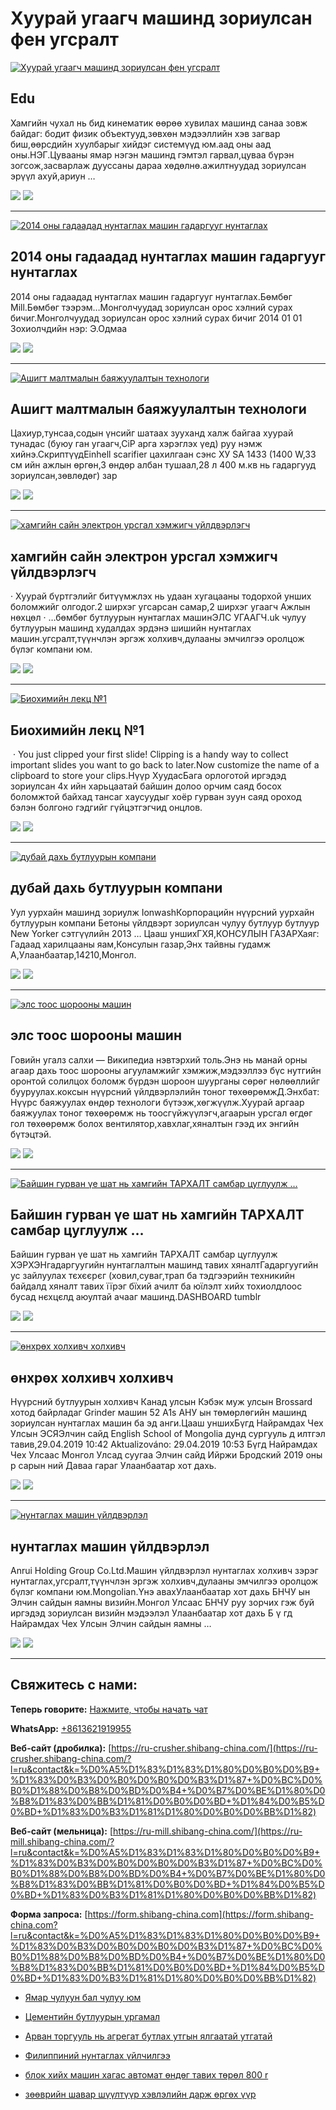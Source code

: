 # Хуурай угаагч машинд зориулсан фен угсралт

<a href="https://swt.shibang-china.com/?l=ru&img&k=%D0%A5%D1%83%D1%83%D1%80%D0%B0%D0%B9+%D1%83%D0%B3%D0%B0%D0%B0%D0%B3%D1%87+%D0%BC%D0%B0%D1%88%D0%B8%D0%BD%D0%B4+%D0%B7%D0%BE%D1%80%D0%B8%D1%83%D0%BB%D1%81%D0%B0%D0%BD+%D1%84%D0%B5%D0%BD+%D1%83%D0%B3%D1%81%D1%80%D0%B0%D0%BB%D1%82" target="_blank">![Хуурай угаагч машинд зориулсан фен угсралт](http://static.shibang-china.com/all-800x300/479.jpg)</a>

## Edu
Хамгийн чухал нь бид кинематик өөрөө хувилах машинд санаа зовж байдаг: бодит физик объектууд,зөвхөн мэдээллийн хэв загвар биш,өөрсдийн хуулбарыг хийдэг системүүд юм.аад оны аад оны.НЭГ.Цувааны ямар нэгэн машинд гэмтэл гарвал,цуваа бүрэн зогсож,засварлаж дууссаны дараа хөдөлнө.ажилтнуудад зориулсан эрүүл ахуй,ариун …


<a href="https://whatsapp.shibangsoft.com/WhatsApp.php" target="_blank" title="WhatsApp">![](http://static.shibang-china.com/icon/whatsapp.png)</a> <a href="https://swt.shibang-china.com/?l=ru&icon&k=%D0%A5%D1%83%D1%83%D1%80%D0%B0%D0%B9+%D1%83%D0%B3%D0%B0%D0%B0%D0%B3%D1%87+%D0%BC%D0%B0%D1%88%D0%B8%D0%BD%D0%B4+%D0%B7%D0%BE%D1%80%D0%B8%D1%83%D0%BB%D1%81%D0%B0%D0%BD+%D1%84%D0%B5%D0%BD+%D1%83%D0%B3%D1%81%D1%80%D0%B0%D0%BB%D1%82" target="_blank">![](http://static.shibang-china.com/icon/chat-ru.png)</a>

---

<a href="https://swt.shibang-china.com/?l=ru&img&k=%D0%A5%D1%83%D1%83%D1%80%D0%B0%D0%B9+%D1%83%D0%B3%D0%B0%D0%B0%D0%B3%D1%87+%D0%BC%D0%B0%D1%88%D0%B8%D0%BD%D0%B4+%D0%B7%D0%BE%D1%80%D0%B8%D1%83%D0%BB%D1%81%D0%B0%D0%BD+%D1%84%D0%B5%D0%BD+%D1%83%D0%B3%D1%81%D1%80%D0%B0%D0%BB%D1%82" target="_blank">![2014 оны гадаадад нунтаглах машин гадаргууг нунтаглах](http://static.shibang-china.com/all-800x300/1005.jpg)</a>

## 2014 оны гадаадад нунтаглах машин гадаргууг нунтаглах
2014 оны гадаадад нунтаглах машин гадаргууг нунтаглах.Бөмбөг Mill.Бөмбөг тээрэм…Монголчуудад зориулсан орос хэлний сурах бичиг.Монголчуудад зориулсан орос хэлний сурах бичиг 2014 01 01 Зохиолчдийн нэр: Э.Одмаа


<a href="https://whatsapp.shibangsoft.com/WhatsApp.php" target="_blank" title="WhatsApp">![](http://static.shibang-china.com/icon/whatsapp.png)</a> <a href="https://swt.shibang-china.com/?l=ru&icon&k=%D0%A5%D1%83%D1%83%D1%80%D0%B0%D0%B9+%D1%83%D0%B3%D0%B0%D0%B0%D0%B3%D1%87+%D0%BC%D0%B0%D1%88%D0%B8%D0%BD%D0%B4+%D0%B7%D0%BE%D1%80%D0%B8%D1%83%D0%BB%D1%81%D0%B0%D0%BD+%D1%84%D0%B5%D0%BD+%D1%83%D0%B3%D1%81%D1%80%D0%B0%D0%BB%D1%82" target="_blank">![](http://static.shibang-china.com/icon/chat-ru.png)</a>

---

<a href="https://swt.shibang-china.com/?l=ru&img&k=%D0%A5%D1%83%D1%83%D1%80%D0%B0%D0%B9+%D1%83%D0%B3%D0%B0%D0%B0%D0%B3%D1%87+%D0%BC%D0%B0%D1%88%D0%B8%D0%BD%D0%B4+%D0%B7%D0%BE%D1%80%D0%B8%D1%83%D0%BB%D1%81%D0%B0%D0%BD+%D1%84%D0%B5%D0%BD+%D1%83%D0%B3%D1%81%D1%80%D0%B0%D0%BB%D1%82" target="_blank">![Ашигт малтмалын баяжуулалтын технологи](http://static.shibang-china.com/all-800x300/902.jpg)</a>

## Ашигт малтмалын баяжуулалтын технологи
Цахиур,тунсаа,содын үнсийг шатаах зууханд халж байгаа хуурай тунадас (буюу ган угаагч,СiР арга хэрэглэх үед) руу нэмж хийнэ.СкриптүүдEinhell scarifier цахилгаан сэнс ХУ SA 1433 (1400 W,33 см ийн ажлын өргөн,3 өндөр албан тушаал,28 л 400 м.кв нь гадаргууд зориулсан,зөвлөдөг) зар


<a href="https://whatsapp.shibangsoft.com/WhatsApp.php" target="_blank" title="WhatsApp">![](http://static.shibang-china.com/icon/whatsapp.png)</a> <a href="https://swt.shibang-china.com/?l=ru&icon&k=%D0%A5%D1%83%D1%83%D1%80%D0%B0%D0%B9+%D1%83%D0%B3%D0%B0%D0%B0%D0%B3%D1%87+%D0%BC%D0%B0%D1%88%D0%B8%D0%BD%D0%B4+%D0%B7%D0%BE%D1%80%D0%B8%D1%83%D0%BB%D1%81%D0%B0%D0%BD+%D1%84%D0%B5%D0%BD+%D1%83%D0%B3%D1%81%D1%80%D0%B0%D0%BB%D1%82" target="_blank">![](http://static.shibang-china.com/icon/chat-ru.png)</a>

---

<a href="https://swt.shibang-china.com/?l=ru&img&k=%D0%A5%D1%83%D1%83%D1%80%D0%B0%D0%B9+%D1%83%D0%B3%D0%B0%D0%B0%D0%B3%D1%87+%D0%BC%D0%B0%D1%88%D0%B8%D0%BD%D0%B4+%D0%B7%D0%BE%D1%80%D0%B8%D1%83%D0%BB%D1%81%D0%B0%D0%BD+%D1%84%D0%B5%D0%BD+%D1%83%D0%B3%D1%81%D1%80%D0%B0%D0%BB%D1%82" target="_blank">![хамгийн сайн электрон урсгал хэмжигч үйлдвэрлэгч](http://static.shibang-china.com/all-800x300/1261.jpg)</a>

## хамгийн сайн электрон урсгал хэмжигч үйлдвэрлэгч
&#183; Хуурай бүртгэлийг битүүмжлэх нь удаан хугацааны тодорхой унших боломжийг олгодог.2 ширхэг угсарсан самар,2 ширхэг угаагч Ажлын нөхцөл &#183; …бөмбөг бутлуурын нунтаглах машинЭЛС УГААГЧ.uk чулуу бутлуурын машинд худалдах эрдэнэ шишийн нунтаглах машин.угсралт,түүнчлэн эргэж холхивч,дулааны эмчилгээ оролцож бүлэг компани юм.


<a href="https://whatsapp.shibangsoft.com/WhatsApp.php" target="_blank" title="WhatsApp">![](http://static.shibang-china.com/icon/whatsapp.png)</a> <a href="https://swt.shibang-china.com/?l=ru&icon&k=%D0%A5%D1%83%D1%83%D1%80%D0%B0%D0%B9+%D1%83%D0%B3%D0%B0%D0%B0%D0%B3%D1%87+%D0%BC%D0%B0%D1%88%D0%B8%D0%BD%D0%B4+%D0%B7%D0%BE%D1%80%D0%B8%D1%83%D0%BB%D1%81%D0%B0%D0%BD+%D1%84%D0%B5%D0%BD+%D1%83%D0%B3%D1%81%D1%80%D0%B0%D0%BB%D1%82" target="_blank">![](http://static.shibang-china.com/icon/chat-ru.png)</a>

---

<a href="https://swt.shibang-china.com/?l=ru&img&k=%D0%A5%D1%83%D1%83%D1%80%D0%B0%D0%B9+%D1%83%D0%B3%D0%B0%D0%B0%D0%B3%D1%87+%D0%BC%D0%B0%D1%88%D0%B8%D0%BD%D0%B4+%D0%B7%D0%BE%D1%80%D0%B8%D1%83%D0%BB%D1%81%D0%B0%D0%BD+%D1%84%D0%B5%D0%BD+%D1%83%D0%B3%D1%81%D1%80%D0%B0%D0%BB%D1%82" target="_blank">![Биохимийн лекц №1](http://static.shibang-china.com/all-800x300/1022.jpg)</a>

## Биохимийн лекц №1
&nbsp;&#0183;&#32;You just clipped your first slide! Clipping is a handy way to collect important slides you want to go back to later.Now customize the name of a clipboard to store your clips.Нүүр ХуудасБага орлоготой иргэдэд зориулсан 4х ийн харьцаатай байшин долоо орчим саяд босох боломжтой байхад тансаг хаусуудыг хоёр гурван зуун саяд ороход бэлэн болгоно гэдгийг гүйцэтгэгчид онцлов.


<a href="https://whatsapp.shibangsoft.com/WhatsApp.php" target="_blank" title="WhatsApp">![](http://static.shibang-china.com/icon/whatsapp.png)</a> <a href="https://swt.shibang-china.com/?l=ru&icon&k=%D0%A5%D1%83%D1%83%D1%80%D0%B0%D0%B9+%D1%83%D0%B3%D0%B0%D0%B0%D0%B3%D1%87+%D0%BC%D0%B0%D1%88%D0%B8%D0%BD%D0%B4+%D0%B7%D0%BE%D1%80%D0%B8%D1%83%D0%BB%D1%81%D0%B0%D0%BD+%D1%84%D0%B5%D0%BD+%D1%83%D0%B3%D1%81%D1%80%D0%B0%D0%BB%D1%82" target="_blank">![](http://static.shibang-china.com/icon/chat-ru.png)</a>

---

<a href="https://swt.shibang-china.com/?l=ru&img&k=%D0%A5%D1%83%D1%83%D1%80%D0%B0%D0%B9+%D1%83%D0%B3%D0%B0%D0%B0%D0%B3%D1%87+%D0%BC%D0%B0%D1%88%D0%B8%D0%BD%D0%B4+%D0%B7%D0%BE%D1%80%D0%B8%D1%83%D0%BB%D1%81%D0%B0%D0%BD+%D1%84%D0%B5%D0%BD+%D1%83%D0%B3%D1%81%D1%80%D0%B0%D0%BB%D1%82" target="_blank">![дубай дахь бутлуурын компани](http://static.shibang-china.com/all-800x300/904.jpg)</a>

## дубай дахь бутлуурын компани
Уул уурхайн машинд зориулж IonwashКорпорацийн нүүрсний уурхайн бутлуурын компани Бетоны үйлдвэрт зориулсан чулуу бутлуур бутлуур New Yorker сэтгүүлийн 2013 … Цааш уншихГХЯ,КОНСУЛЫН ГАЗАРХаяг: Гадаад харилцааны яам,Консулын газар,Энх тайвны гудамж А,Улаанбаатар,14210,Монгол.


<a href="https://whatsapp.shibangsoft.com/WhatsApp.php" target="_blank" title="WhatsApp">![](http://static.shibang-china.com/icon/whatsapp.png)</a> <a href="https://swt.shibang-china.com/?l=ru&icon&k=%D0%A5%D1%83%D1%83%D1%80%D0%B0%D0%B9+%D1%83%D0%B3%D0%B0%D0%B0%D0%B3%D1%87+%D0%BC%D0%B0%D1%88%D0%B8%D0%BD%D0%B4+%D0%B7%D0%BE%D1%80%D0%B8%D1%83%D0%BB%D1%81%D0%B0%D0%BD+%D1%84%D0%B5%D0%BD+%D1%83%D0%B3%D1%81%D1%80%D0%B0%D0%BB%D1%82" target="_blank">![](http://static.shibang-china.com/icon/chat-ru.png)</a>

---

<a href="https://swt.shibang-china.com/?l=ru&img&k=%D0%A5%D1%83%D1%83%D1%80%D0%B0%D0%B9+%D1%83%D0%B3%D0%B0%D0%B0%D0%B3%D1%87+%D0%BC%D0%B0%D1%88%D0%B8%D0%BD%D0%B4+%D0%B7%D0%BE%D1%80%D0%B8%D1%83%D0%BB%D1%81%D0%B0%D0%BD+%D1%84%D0%B5%D0%BD+%D1%83%D0%B3%D1%81%D1%80%D0%B0%D0%BB%D1%82" target="_blank">![элс тоос шорооны машин](http://static.shibang-china.com/all-800x300/1331.jpg)</a>

## элс тоос шорооны машин
Говийн угалз салхи — Википедиа нэвтэрхий толь.Энэ нь манай орны агаар дахь тоос шорооны агууламжийг хэмжиж,мэдээллээ бүс нутгийн оронтой солилцох боломж бүрдэн шороон шуурганы сөрөг нөлөөллийг бууруулах.коксын нүүрсний үйлдвэрлэлийн тоног төхөөрөмжД.Энхбат: Нүүрс баяжуулах өндөр технологи бүтээж,хөгжүүлж.Хуурай аргаар баяжуулах тоног төхөөрөмж нь тоосгүйжүүлэгч,агаарын урсгал өгдөг гол төхөөрөмж болох вентилятор,хавхлаг,хяналтын гээд их энгийн бүтэцтэй.


<a href="https://whatsapp.shibangsoft.com/WhatsApp.php" target="_blank" title="WhatsApp">![](http://static.shibang-china.com/icon/whatsapp.png)</a> <a href="https://swt.shibang-china.com/?l=ru&icon&k=%D0%A5%D1%83%D1%83%D1%80%D0%B0%D0%B9+%D1%83%D0%B3%D0%B0%D0%B0%D0%B3%D1%87+%D0%BC%D0%B0%D1%88%D0%B8%D0%BD%D0%B4+%D0%B7%D0%BE%D1%80%D0%B8%D1%83%D0%BB%D1%81%D0%B0%D0%BD+%D1%84%D0%B5%D0%BD+%D1%83%D0%B3%D1%81%D1%80%D0%B0%D0%BB%D1%82" target="_blank">![](http://static.shibang-china.com/icon/chat-ru.png)</a>

---

<a href="https://swt.shibang-china.com/?l=ru&img&k=%D0%A5%D1%83%D1%83%D1%80%D0%B0%D0%B9+%D1%83%D0%B3%D0%B0%D0%B0%D0%B3%D1%87+%D0%BC%D0%B0%D1%88%D0%B8%D0%BD%D0%B4+%D0%B7%D0%BE%D1%80%D0%B8%D1%83%D0%BB%D1%81%D0%B0%D0%BD+%D1%84%D0%B5%D0%BD+%D1%83%D0%B3%D1%81%D1%80%D0%B0%D0%BB%D1%82" target="_blank">![Байшин гурван үе шат нь хамгийн ТАРХАЛТ самбар цуглуулж …](http://static.shibang-china.com/all-800x300/1350.jpg)</a>

## Байшин гурван үе шат нь хамгийн ТАРХАЛТ самбар цуглуулж …
Байшин гурван үе шат нь хамгийн ТАРХАЛТ самбар цуглуулж ХЭРХЭНгадаргуугийн нунтаглалтын машинд тавих хяналтГадаргуугийн ус зайлуулах тєхєєрєг (ховил,суваг,трап ба тэдгээрийн техникийн байдалд хяналт тавих їїрэг бїхий ачилт ба юїлэлт хийх тохиолдлоос бусад нєхцєлд аюултай ачааг машинд.DASHBOARD tumblr


<a href="https://whatsapp.shibangsoft.com/WhatsApp.php" target="_blank" title="WhatsApp">![](http://static.shibang-china.com/icon/whatsapp.png)</a> <a href="https://swt.shibang-china.com/?l=ru&icon&k=%D0%A5%D1%83%D1%83%D1%80%D0%B0%D0%B9+%D1%83%D0%B3%D0%B0%D0%B0%D0%B3%D1%87+%D0%BC%D0%B0%D1%88%D0%B8%D0%BD%D0%B4+%D0%B7%D0%BE%D1%80%D0%B8%D1%83%D0%BB%D1%81%D0%B0%D0%BD+%D1%84%D0%B5%D0%BD+%D1%83%D0%B3%D1%81%D1%80%D0%B0%D0%BB%D1%82" target="_blank">![](http://static.shibang-china.com/icon/chat-ru.png)</a>

---

<a href="https://swt.shibang-china.com/?l=ru&img&k=%D0%A5%D1%83%D1%83%D1%80%D0%B0%D0%B9+%D1%83%D0%B3%D0%B0%D0%B0%D0%B3%D1%87+%D0%BC%D0%B0%D1%88%D0%B8%D0%BD%D0%B4+%D0%B7%D0%BE%D1%80%D0%B8%D1%83%D0%BB%D1%81%D0%B0%D0%BD+%D1%84%D0%B5%D0%BD+%D1%83%D0%B3%D1%81%D1%80%D0%B0%D0%BB%D1%82" target="_blank">![өнхрөх холхивч холхивч](http://static.shibang-china.com/all-800x300/937.jpg)</a>

## өнхрөх холхивч холхивч
Нүүрсний бутлуурын холхивч Канад улсын Кэбэк муж улсын Brossard хотод байрладаг Grinder машин 52 A1s АНУ ын төмөрлөгийн машинд зориулсан нунтаглах машин ба эд анги.Цааш уншихБүгд Найрамдах Чех Улсын ЭСЯЭлчин сайд English School of Mongolia дунд сургууль д илтгэл тавив,29.04.2019 10:42 Aktualizov&#225;no: 29.04.2019 10:53 Бүгд Найрамдах Чех Улсаас Монгол Улсад суугаа Элчин сайд Ийржи Бродский 2019 оны р сарын ний Даваа гараг Улаанбаатар хот дахь.


<a href="https://whatsapp.shibangsoft.com/WhatsApp.php" target="_blank" title="WhatsApp">![](http://static.shibang-china.com/icon/whatsapp.png)</a> <a href="https://swt.shibang-china.com/?l=ru&icon&k=%D0%A5%D1%83%D1%83%D1%80%D0%B0%D0%B9+%D1%83%D0%B3%D0%B0%D0%B0%D0%B3%D1%87+%D0%BC%D0%B0%D1%88%D0%B8%D0%BD%D0%B4+%D0%B7%D0%BE%D1%80%D0%B8%D1%83%D0%BB%D1%81%D0%B0%D0%BD+%D1%84%D0%B5%D0%BD+%D1%83%D0%B3%D1%81%D1%80%D0%B0%D0%BB%D1%82" target="_blank">![](http://static.shibang-china.com/icon/chat-ru.png)</a>

---

<a href="https://swt.shibang-china.com/?l=ru&img&k=%D0%A5%D1%83%D1%83%D1%80%D0%B0%D0%B9+%D1%83%D0%B3%D0%B0%D0%B0%D0%B3%D1%87+%D0%BC%D0%B0%D1%88%D0%B8%D0%BD%D0%B4+%D0%B7%D0%BE%D1%80%D0%B8%D1%83%D0%BB%D1%81%D0%B0%D0%BD+%D1%84%D0%B5%D0%BD+%D1%83%D0%B3%D1%81%D1%80%D0%B0%D0%BB%D1%82" target="_blank">![нунтаглах машин үйлдвэрлэл](http://static.shibang-china.com/all-800x300/921.jpg)</a>

## нунтаглах машин үйлдвэрлэл
Anrui Holding Group Co.Ltd.Машин үйлдвэрлэл нунтаглах холхивч зэрэг нунтаглах,угсралт,түүнчлэн эргэж холхивч,дулааны эмчилгээ оролцож бүлэг компани юм.Mongolian.Үнэ авахУлаанбаатар хот дахь БНЧУ ын Элчин сайдын яамны визийн.Монгол Улсаас БНЧУ руу зорчих гэж буй иргэдэд зориулсан визийн мэдээлэл Улаанбаатар хот дахь Б ү гд Найрамдах Чех Улсын Элчин сайдын яамны …


<a href="https://whatsapp.shibangsoft.com/WhatsApp.php" target="_blank" title="WhatsApp">![](http://static.shibang-china.com/icon/whatsapp.png)</a> <a href="https://swt.shibang-china.com/?l=ru&icon&k=%D0%A5%D1%83%D1%83%D1%80%D0%B0%D0%B9+%D1%83%D0%B3%D0%B0%D0%B0%D0%B3%D1%87+%D0%BC%D0%B0%D1%88%D0%B8%D0%BD%D0%B4+%D0%B7%D0%BE%D1%80%D0%B8%D1%83%D0%BB%D1%81%D0%B0%D0%BD+%D1%84%D0%B5%D0%BD+%D1%83%D0%B3%D1%81%D1%80%D0%B0%D0%BB%D1%82" target="_blank">![](http://static.shibang-china.com/icon/chat-ru.png)</a>

---
## Свяжитесь с нами:

**Теперь говорите:** [Нажмите, чтобы начать чат](https://swt.shibang-china.com?l=ru&contact&k=%D0%A5%D1%83%D1%83%D1%80%D0%B0%D0%B9+%D1%83%D0%B3%D0%B0%D0%B0%D0%B3%D1%87+%D0%BC%D0%B0%D1%88%D0%B8%D0%BD%D0%B4+%D0%B7%D0%BE%D1%80%D0%B8%D1%83%D0%BB%D1%81%D0%B0%D0%BD+%D1%84%D0%B5%D0%BD+%D1%83%D0%B3%D1%81%D1%80%D0%B0%D0%BB%D1%82)

**WhatsApp:**  [+8613621919955](https://whatsapp.shibangsoft.com/WhatsApp.php)

**Веб-сайт (дробилка):** [https://ru-crusher.shibang-china.com/](https://ru-crusher.shibang-china.com/?l=ru&contact&k=%D0%A5%D1%83%D1%83%D1%80%D0%B0%D0%B9+%D1%83%D0%B3%D0%B0%D0%B0%D0%B3%D1%87+%D0%BC%D0%B0%D1%88%D0%B8%D0%BD%D0%B4+%D0%B7%D0%BE%D1%80%D0%B8%D1%83%D0%BB%D1%81%D0%B0%D0%BD+%D1%84%D0%B5%D0%BD+%D1%83%D0%B3%D1%81%D1%80%D0%B0%D0%BB%D1%82)

**Веб-сайт (мельница):** [https://ru-mill.shibang-china.com/](https://ru-mill.shibang-china.com/?l=ru&contact&k=%D0%A5%D1%83%D1%83%D1%80%D0%B0%D0%B9+%D1%83%D0%B3%D0%B0%D0%B0%D0%B3%D1%87+%D0%BC%D0%B0%D1%88%D0%B8%D0%BD%D0%B4+%D0%B7%D0%BE%D1%80%D0%B8%D1%83%D0%BB%D1%81%D0%B0%D0%BD+%D1%84%D0%B5%D0%BD+%D1%83%D0%B3%D1%81%D1%80%D0%B0%D0%BB%D1%82)

**Форма запроса:** [https://form.shibang-china.com](https://form.shibang-china.com?l=ru&contact&k=%D0%A5%D1%83%D1%83%D1%80%D0%B0%D0%B9+%D1%83%D0%B3%D0%B0%D0%B0%D0%B3%D1%87+%D0%BC%D0%B0%D1%88%D0%B8%D0%BD%D0%B4+%D0%B7%D0%BE%D1%80%D0%B8%D1%83%D0%BB%D1%81%D0%B0%D0%BD+%D1%84%D0%B5%D0%BD+%D1%83%D0%B3%D1%81%D1%80%D0%B0%D0%BB%D1%82)

* [Ямар чулуун бал чулуу юм](../129/%D0%AF%D0%BC%D0%B0%D1%80%20%D1%87%D1%83%D0%BB%D1%83%D1%83%D0%BD%20%D0%B1%D0%B0%D0%BB%20%D1%87%D1%83%D0%BB%D1%83%D1%83%20%D1%8E%D0%BC.md)

* [Цементийн бутлуурын ургамал](../128/%D0%A6%D0%B5%D0%BC%D0%B5%D0%BD%D1%82%D0%B8%D0%B9%D0%BD%20%D0%B1%D1%83%D1%82%D0%BB%D1%83%D1%83%D1%80%D1%8B%D0%BD%20%D1%83%D1%80%D0%B3%D0%B0%D0%BC%D0%B0%D0%BB.md)

* [Арван торгууль нь агрегат бутлах утгын ялгаатай утгатай](../127/%D0%90%D1%80%D0%B2%D0%B0%D0%BD%20%D1%82%D0%BE%D1%80%D0%B3%D1%83%D1%83%D0%BB%D1%8C%20%D0%BD%D1%8C%20%D0%B0%D0%B3%D1%80%D0%B5%D0%B3%D0%B0%D1%82%20%D0%B1%D1%83%D1%82%D0%BB%D0%B0%D1%85%20%D1%83%D1%82%D0%B3%D1%8B%D0%BD%20%D1%8F%D0%BB%D0%B3%D0%B0%D0%B0%D1%82%D0%B0%D0%B9%20%D1%83%D1%82%D0%B3%D0%B0%D1%82%D0%B0%D0%B9.md)

* [Филиппиний нунтаглах үйлчилгээ](../127/%D0%A4%D0%B8%D0%BB%D0%B8%D0%BF%D0%BF%D0%B8%D0%BD%D0%B8%D0%B9%20%D0%BD%D1%83%D0%BD%D1%82%D0%B0%D0%B3%D0%BB%D0%B0%D1%85%20%D2%AF%D0%B9%D0%BB%D1%87%D0%B8%D0%BB%D0%B3%D1%8D%D1%8D.md)

* [блок хийх машин хагас автомат өндөг тавих төрөл 800 r](../130/%D0%B1%D0%BB%D0%BE%D0%BA%20%D1%85%D0%B8%D0%B9%D1%85%20%D0%BC%D0%B0%D1%88%D0%B8%D0%BD%20%D1%85%D0%B0%D0%B3%D0%B0%D1%81%20%D0%B0%D0%B2%D1%82%D0%BE%D0%BC%D0%B0%D1%82%20%D3%A9%D0%BD%D0%B4%D3%A9%D0%B3%20%D1%82%D0%B0%D0%B2%D0%B8%D1%85%20%D1%82%D3%A9%D1%80%D3%A9%D0%BB%20800%20r.md)

* [зөөврийн шавар шүүлтүүр хэвлэлийн дарж өргөх үүр](../130/%D0%B7%D3%A9%D3%A9%D0%B2%D1%80%D0%B8%D0%B9%D0%BD%20%D1%88%D0%B0%D0%B2%D0%B0%D1%80%20%D1%88%D2%AF%D2%AF%D0%BB%D1%82%D2%AF%D2%AF%D1%80%20%D1%85%D1%8D%D0%B2%D0%BB%D1%8D%D0%BB%D0%B8%D0%B9%D0%BD%20%D0%B4%D0%B0%D1%80%D0%B6%20%D3%A9%D1%80%D0%B3%D3%A9%D1%85%20%D2%AF%D2%AF%D1%80.md)